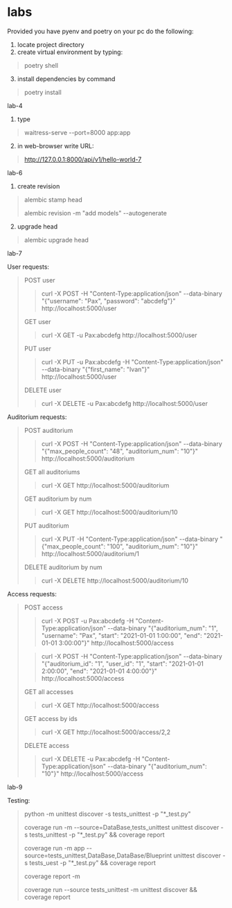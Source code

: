 # labs

Provided you have pyenv and poetry on your pc do the following:

1. locate project directory
2. create virtual environment by typing:

> poetry shell

3. install dependencies by command

> poetry install

lab-4

1. type

> waitress-serve --port=8000 app:app

2. in web-browser write URL:

> http://127.0.0.1:8000/api/v1/hello-world-7

lab-6

1. create revision

> alembic stamp head
> 
> alembic revision -m "add models" --autogenerate

2. upgrade head

> alembic upgrade head

lab-7

User requests:
> POST user
>
>> curl -X POST -H "Content-Type:application/json" --data-binary "{\"username\": \"Pax\", \"password\": \"abcdefg\"}" http://localhost:5000/user
>
> GET user
>
>> curl -X GET -u Pax:abcdefg http://localhost:5000/user
>
> PUT user
>
>> curl -X PUT -u Pax:abcdefg -H "Content-Type:application/json" --data-binary "{\"first_name\": \"Ivan\"}" http://localhost:5000/user
>
> DELETE user
>
>> curl -X DELETE -u Pax:abcdefg http://localhost:5000/user


Auditorium requests:
> POST auditorium
> 
>> curl -X POST -H "Content-Type:application/json" --data-binary "{\"max_people_count\": \"48\", \"auditorium_num\": \"10\"}" http://localhost:5000/auditorium
>
> GET all auditoriums
> 
>> curl -X GET http://localhost:5000/auditorium
>
> GET auditorium by num
> 
>> curl -X GET http://localhost:5000/auditorium/10
>
> PUT auditorium
>
>> curl -X PUT -H "Content-Type:application/json" --data-binary "{\"max_people_count\": \"100\", \"auditorium_num\": \"10\"}" http://localhost:5000/auditorium/1
>
> DELETE auditorium by num
>
>> curl -X DELETE http://localhost:5000/auditorium/10

Access requests:
> POST access
> 
>> curl -X POST -u Pax:abcdefg -H "Content-Type:application/json" --data-binary "{\"auditorium_num\": \"1\", \"username\": \"Pax\", \"start\": \"2021-01-01 1:00:00\", \"end\": \"2021-01-01 3:00:00\"}" http://localhost:5000/access
> 
>> curl -X POST -H "Content-Type:application/json" --data-binary "{\"auditorium_id\": \"1\", \"user_id\": \"1\", \"start\": \"2021-01-01 2:00:00\", \"end\": \"2021-01-01 4:00:00\"}" http://localhost:5000/access
> 
> GET all accesses
> 
>> curl -X GET http://localhost:5000/access
>
> GET access by ids
> 
>> curl -X GET http://localhost:5000/access/2,2
> 
> DELETE access
> 
>> curl -X DELETE -u Pax:abcdefg -H "Content-Type:application/json" --data-binary "{\"auditorium_num\": \"10\"}" http://localhost:5000/access

lab-9

Testing:

> python -m unittest discover -s tests_unittest -p "*_test.py"
> 
> coverage run -m --source=DataBase,tests_unittest unittest discover -s tests_unittest -p "*_test.py" && coverage report
> 
> 
> coverage run -m app --source=tests_unittest,DataBase,DataBase/Blueprint unittest discover -s tests_uest -p "*_test.py" && coverage report
> 
> coverage report -m
> 
> coverage run --source tests_unittest -m unittest discover && coverage report

